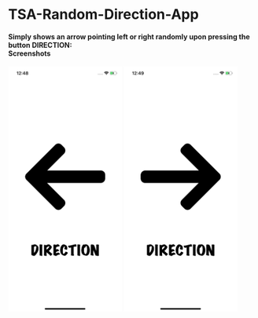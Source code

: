 # TSA-Random-Direction-App
<h4>Simply shows an arrow pointing left or right randomly upon pressing the button DIRECTION:
</br> Screenshots
</h4>

<p float="left">
  <img src="images_for_README/l_shot.png" height="500">
  <img src="images_for_README/r_shot.png" height="500">
</p>






